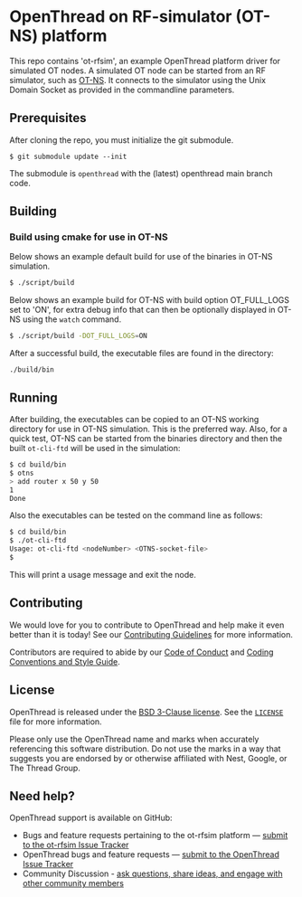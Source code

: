 # OpenThread on RF-simulator (OT-NS) platform

This repo contains 'ot-rfsim', an example OpenThread platform driver for simulated OT nodes. A simulated OT node can be
started from an RF simulator, such as [OT-NS](https://github.com/EskoDijk/ot-ns).
It connects to the simulator using the Unix Domain Socket as provided in the commandline parameters.

## Prerequisites

After cloning the repo, you must initialize the git submodule.

```
$ git submodule update --init
```

The submodule is `openthread` with the (latest) openthread main branch code.

## Building

### Build using cmake for use in OT-NS

Below shows an example default build for use of the binaries in OT-NS simulation.

```bash
$ ./script/build
```

Below shows an example build for OT-NS with build option OT_FULL_LOGS set to 'ON',
for extra debug info that can then be optionally displayed in OT-NS using the `watch` command.

```bash
$ ./script/build -DOT_FULL_LOGS=ON
```

After a successful build, the executable files are found in the directory:

```
./build/bin
```

## Running

After building, the executables can be copied to an OT-NS working directory for use in OT-NS simulation. 
This is the preferred way. Also, for a quick test, OT-NS can be started from the binaries directory and 
then the built `ot-cli-ftd` will be used in the simulation:

```bash
$ cd build/bin
$ otns
> add router x 50 y 50
1
Done
```

Also the executables can be tested on the command line as follows:

```bash
$ cd build/bin
$ ./ot-cli-ftd
Usage: ot-cli-ftd <nodeNumber> <OTNS-socket-file>
$
```

This will print a usage message and exit the node. 


## Contributing

We would love for you to contribute to OpenThread and help make it even better than it is today! See our 
[Contributing Guidelines](https://github.com/openthread/openthread/blob/main/CONTRIBUTING.md) for more information.

Contributors are required to abide by our 
[Code of Conduct](https://github.com/openthread/openthread/blob/main/CODE_OF_CONDUCT.md) and 
[Coding Conventions and Style Guide](https://github.com/openthread/openthread/blob/main/STYLE_GUIDE.md).

## License

OpenThread is released under the [BSD 3-Clause license](https://github.com/EskoDijk/ot-rfsim/blob/main/LICENSE). 
See the [`LICENSE`](https://github.com/EskoDijk/ot-rfsim/blob/main/LICENSE) file for more information.

Please only use the OpenThread name and marks when accurately referencing this software distribution. Do not use the 
marks in a way that suggests you are endorsed by or otherwise affiliated with Nest, Google, or The Thread Group.

## Need help?

OpenThread support is available on GitHub:

- Bugs and feature requests pertaining to the ot-rfsim platform — [submit to the ot-rfsim Issue Tracker](https://github.com/EskoDijk/ot-rfsim/issues)
- OpenThread bugs and feature requests — [submit to the OpenThread Issue Tracker](https://github.com/openthread/openthread/issues)
- Community Discussion - [ask questions, share ideas, and engage with other community members](https://github.com/openthread/openthread/discussions)
